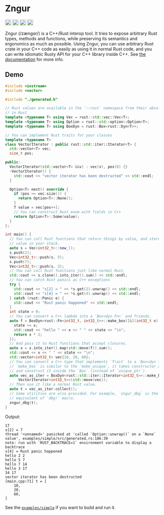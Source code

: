 # Zngur

[<img alt="github" src="https://img.shields.io/badge/github-hkalbasi/zngur-8da0cb?style=for-the-badge&labelColor=555555&logo=github" height="20">](https://github.com/hkalbasi/zngur)
[<img alt="crates.io" src="https://img.shields.io/crates/v/zngur.svg?style=for-the-badge&color=fc8d62&logo=rust" height="20">](https://crates.io/crates/zngur)
[<img alt="docs.rs" src="https://img.shields.io/badge/docs.rs-zngur-66c2a5?style=for-the-badge&labelColor=555555&logo=docs.rs" height="20">](https://docs.rs/zngur)
[<img alt="build status" src="https://img.shields.io/github/actions/workflow/status/hkalbasi/zngur/ci.yml?branch=main&style=for-the-badge" height="20">](https://github.com/hkalbasi/zngur/actions?query=branch%3Amain)

Zngur (/zængɑr/) is a C++/Rust interop tool. It tries to expose arbitrary Rust types, methods and functions, while preserving its
semantics and ergonomics as much as possible. Using Zngur, you can use arbitrary Rust crate in your C++ code as easily as using it in
normal Rust code, and you can write idiomatic Rusty API for your C++ library inside C++. See [the documentation](https://hkalbasi.github.io/zngur/)
for more info.

## Demo

```C++
#include <iostream>
#include <vector>

#include "./generated.h"

// Rust values are available in the `::rust` namespace from their absolute path
// in Rust
template <typename T> using Vec = rust::std::vec::Vec<T>;
template <typename T> using Option = rust::std::option::Option<T>;
template <typename T> using BoxDyn = rust::Box<rust::Dyn<T>>;

// You can implement Rust traits for your classes
template <typename T>
class VectorIterator : public rust::std::iter::Iterator<T> {
  std::vector<T> vec;
  size_t pos;

public:
  VectorIterator(std::vector<T> &&v) : vec(v), pos(0) {}
  ~VectorIterator() {
    std::cout << "vector iterator has been destructed" << std::endl;
  }

  Option<T> next() override {
    if (pos >= vec.size()) {
      return Option<T>::None();
    }
    T value = vec[pos++];
    // You can construct Rust enum with fields in C++
    return Option<T>::Some(value);
  }
};

int main() {
  // You can call Rust functions that return things by value, and store that
  // value in your stack.
  auto s = Vec<int32_t>::new_();
  s.push(2);
  Vec<int32_t>::push(s, 5);
  s.push(7);
  Vec<int32_t>::push(s, 3);
  // You can call Rust functions just like normal Rust.
  std::cout << s.clone().into_iter().sum() << std::endl;
  // You can catch Rust panics as C++ exceptions
  try {
    std::cout << "s[2] = " << *s.get(2).unwrap() << std::endl;
    std::cout << "s[4] = " << *s.get(4).unwrap() << std::endl;
  } catch (rust::Panic e) {
    std::cout << "Rust panic happened" << std::endl;
  }
  int state = 0;
  // You can convert a C++ lambda into a `Box<dyn Fn>` and friends.
  auto f = BoxDyn<rust::Fn<int32_t, int32_t>>::make_box([&](int32_t x) {
    state += x;
    std::cout << "hello " << x << " " << state << "\n";
    return x * 2;
  });
  // And pass it to Rust functions that accept closures.
  auto x = s.into_iter().map(std::move(f)).sum();
  std::cout << x << " " << state << "\n";
  std::vector<int32_t> vec{10, 20, 60};
  // You can convert a C++ type that implements `Trait` to a `Box<dyn Trait>`.
  // `make_box` is similar to the `make_unique`, it takes constructor arguments
  // and construct it inside the `Box` (instead of `unique_ptr`).
  auto vec_as_iter = BoxDyn<rust::std::iter::Iterator<int32_t>>::make_box<
      VectorIterator<int32_t>>(std::move(vec));
  // Then use it like a normal Rust value.
  auto t = vec_as_iter.collect();
  // Some utilities are also provided. For example, `zngur_dbg` is the
  // equivalent of `dbg!` macro.
  zngur_dbg(t);
}
```

Output:

```
17
s[2] = 7
thread '<unnamed>' panicked at 'called `Option::unwrap()` on a `None` value', examples/simple/src/generated.rs:186:39
note: run with `RUST_BACKTRACE=1` environment variable to display a backtrace
s[4] = Rust panic happened
hello 2 2
hello 5 7
hello 7 14
hello 3 17
34 17
vector iterator has been destructed
[main.cpp:71] t = [
    10,
    20,
    60,
]
```

See the [`examples/simple`](https://github.com/HKalbasi/zngur/blob/main/examples/simple) if you want to build and run it.
